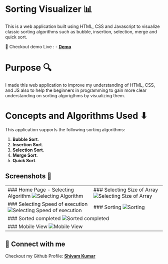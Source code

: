# Sorting Visualizer 📊

This is a web application built using HTML, CSS and Javascript to visualize classic sorting algorithms such as bubble, insertion, selection, merge and quick sort.

📍 Checkout demo Live : - **[Demo](https://shivamkumar26.github.io/Project%20Sorting%20Visualizer/)**

# Purpose 🔍

I made this web application to improve my understanding of
HTML, CSS, and JS also to help the beginners in programming to gain more clear understanding on sorting algorigthms by visualizing them.

# Concepts and Algorithms Used ⬇

This application supports the following sorting algorithms:

1. **Bubble Sort**.
2. **Insertion Sort**.
3. **Selection Sort**.
4. **Merge Sort**.
5. **Quick Sort**.


## Screenshots 📸

<table>
  <tr>
    <td>
      ### Home Page - Selecting Algorithm
      <img src="https://user-images.githubusercontent.com/99862619/227771204-7083dda1-5104-48fa-bb2f-a509b7dce327.png" alt="Selecting Algorithm" />
    </td>
    <td>
      ### Selecting Size of Array
      <img src="https://user-images.githubusercontent.com/99862619/227771203-34cac853-e97b-493a-a2d3-11a552aecd0b.png" alt="Selecting Size of Array" />
    </td>
  </tr>
  <tr>
    <td>
      ### Selecting Speed of execution
      <img src="https://user-images.githubusercontent.com/99862619/227771210-5c4bc5bf-9402-4aa9-83f4-ea8194272a52.png" alt="Selecting Speed of execution" />
    </td>
    <td>
      ### Sorting 
      <img src="https://user-images.githubusercontent.com/99862619/227771209-db99d0fa-dba2-4fde-a15b-c7fccabe3b69.png" alt="Sorting" />
    </td>
  </tr>
  <tr>
    <td colspan="2">
      ### Sorted completed
      <img src="https://user-images.githubusercontent.com/99862619/227771207-9fc11b59-963a-42b6-b277-d919de275c9c.png" alt="Sorted completed" />
    </td>
  </tr>
  <tr>
    <td colspan="2">
      ### Mobile View
      <img src="https://user-images.githubusercontent.com/99862619/227771205-fb5465a2-fbff-471a-ba78-8f1f385f417d.png" alt="Mobile View" />
    </td>
  </tr>
</table>

## 🚀 Connect with me 

Checkout my Github Profile: **[Shivam Kumar](https://github.com/Shivamkumar26/)**
